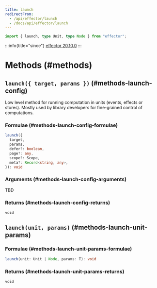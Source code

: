 ```yaml
---
title: launch
redirectFrom:
  - /api/effector/launch
  - /docs/api/effector/launch
---
```


```ts
import { launch, type Unit, type Node } from "effector";
```

:::info{title="since"}
[effector 20.10.0](https://changelog.effector.dev/#effector-20-10-0)
:::

# Methods (#methods)

## `launch({ target, params })` (#methods-launch-config)

Low level method for running computation in units (events, effects or stores). Mostly used by library developers for fine-grained control of computations.

### Formulae (#methods-launch-config-formulae)

```ts
launch({
  target,
  params,
  defer?: boolean,
  page?: any,
  scope?: Scope,
  meta?: Record<string, any>,
}): void
```

### Arguments (#methods-launch-config-arguments)

TBD

### Returns (#methods-launch-config-returns)

`void`

## `launch(unit, params)` (#methods-launch-unit-params)

### Formulae (#methods-launch-unit-params-formulae)

```ts
launch(unit: Unit | Node, params: T): void
```

### Returns (#methods-launch-unit-params-returns)

`void`

